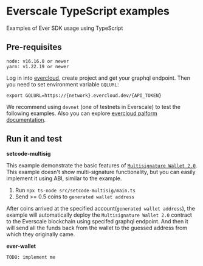 # Everscale TypeScript examples

Examples of Ever SDK usage using TypeScript

## Pre-requisites

```
node: v16.16.0 or newer
yarn: v1.22.19 or newer
```

Log in into [evercloud](https://evercloud.dev), create project and get
your graphql endpoint. Then you need to set environment variable `GQLURL`:
```
export GQLURL=https://{network}.evercloud.dev/{API_TOKEN}
```

We recommend using `devnet` (one of testnets in Everscale) to test the following examples.
Also you can explore [evercloud palform documentation](https://docs.evercloud.dev/).

## Run it and test

**setcode-multisig**

This example demonstrate the basic features of
[`Multisignature Wallet 2.0`](https://github.com/EverSurf/contracts/tree/main/multisig2).
This example doesn't show multi-signature functionality, but
you can easily implement it using ABI, similar to the example.

1. Run `npx ts-node src/setcode-multisig/main.ts`
2. Send >= 0.5 coins to `generated wallet address`

After coins arrived at the specified account(`generated wallet address`), the example will automatically deploy the `Multisignature Wallet 2.0` contract to the Everscale blockchain using specifed graphql endpoint. And then it will send all the funds back from the wallet to the guessed address from which they originally came.

**ever-wallet**

`TODO: implement me`
